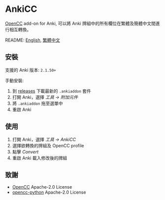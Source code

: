 # AnkiCC

[OpenCC](https://github.com/BYVoid/OpenCC) add-on for Anki, 可以將 Anki 牌組中的所有欄位在繁體及簡體中文間進行相互轉換。

README: [English](https://github.com/kaiiiz/AnkiCC/blob/main/README.en.md), [繁體中文](https://github.com/kaiiiz/AnkiCC/blob/main/README.md)

## 安裝

支援的 Anki 版本: `2.1.50+`

手動安裝:

1. 到 [releases](https://github.com/kaiiiz/AnkiCC/releases) 下載最新的 `.ankiaddon` 套件
2. 打開 Anki，選擇 _工具 → 附加元件_
3. 將 `.ankiaddon` 拖至選單中
4. 重啟 Anki

## 使用

1. 打開 Anki，選擇 _工具 → AnkiCC_
2. 選擇欲轉換的牌組及 OpenCC profile
3. 點擊 _Convert_
4. 重啟 Anki 載入修改後的牌組

## 致謝

- [OpenCC](https://github.com/BYVoid/OpenCC) Apache-2.0 License
- [opencc-python](https://github.com/yichen0831/opencc-python) Apache-2.0 License

